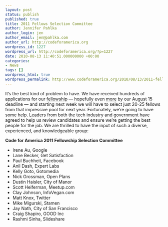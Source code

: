 ```yaml
---
layout: post
status: publish
published: true
title: 2011 Fellows Selection Committee
author: Jennifer Pahlka
author_login: jen
author_email: jen@pahlka.com
author_url: http://codeforamerica.org
wordpress_id: 1227
wordpress_url: http://codeforamerica.org/?p=1227
date: 2010-08-13 11:40:51.000000000 +00:00
categories:
- News
tags: []
wordpress_html: true
wordpress_permalink: http://www.codeforamerica.org/2010/08/13/2011-fellows-selection-committee/
---
```


<p>It’s the best kind of problem to have. We have received hundreds of applications for our <a href="http://codeforamerica.org/fellows">fellowship</a> — hopefully even <a href="http://codeforamerica.org/apply">more</a> by our August 15 deadline — and starting next week we will have to select just 20-25 fellows from that impressive pool for next year. Fortunately, we’re going to have some help. Leaders from both the tech industry and government have agreed to help us review candidates and ensure we’re getting the best people for the job. We are thrilled to have the input of such a diverse, experienced, and knowledgeable group:</p>
<p><strong>Code for America 2011 Fellowship Selection Committee<br/>
</strong>
<ul>
<li>Irene Au, Google</li>
<li>Lane Becker, Get Satisfaction</li>
<li>Paul Buchheit, Facebook</li>
<li>Anil Dash, Expert Labs</li>
<li>Kelly Goto, Gotomedia</li>
<li>Nick Grossman, Open Plans</li>
<li>Dustin Haisler, City of Manor</li>
<li>Scott Heiferman, Meetup.com</li>
<li>Clay Johnson, InfoVegan.com</li>
<li>Matt Knox, Twitter</li>
<li>Mike Migurski, Stamen</li>
<li>Jay Nath, City of San Francisco</li>
<li>Craig Shapiro, GOOD Inc</li>
<li>Rashmi Sinha, Slideshare</li>
</ul>
</p>